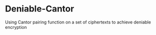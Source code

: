 # Deniable-Cantor
Using Cantor pairing function on a set of ciphertexts to achieve deniable encryption
